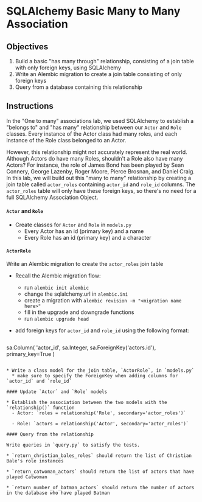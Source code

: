 
# SQLAlchemy Basic Many to Many Association

## Objectives

1.  Build a basic "has many through" relationship, consisting of a join table with only foreign keys, using SQLAlchemy
2.  Write an Alembic migration to create a join table consisting of only foreign keys
3.  Query from a database containing this relationship

## Instructions

In the "One to many" associations lab, we used SQLAlchemy to establish a "belongs to" and "has many" relationship between our `Actor` and `Role` classes.  Every instance of the Actor class had many roles, and each instance of the Role class belonged to an Actor.

However, this relationship might not accurately represent the real world.  Although Actors do have many Roles, shouldn't a Role also have many Actors?  For instance, the role of James Bond has been played by Sean Connery, George Lazenby, Roger Moore, Pierce Brosnan, and Daniel Craig.  In this lab, we will build out this "many to many" relationship by creating a join table called `actor_roles` containing `actor_id` and `role_id` columns.  The `actor_roles` table will only have these foreign keys, so there's no need for a full SQLAlchemy Association Object.

#### `Actor` and `Role`

* Create classes for `Actor` and `Role` in `models.py`
    * Every Actor has an id (primary key) and a name
    * Every Role has an id (primary key) and a character

#### `ActorRole`

Write an Alembic migration to create the `actor_roles` join table

* Recall the Alembic migration flow:
    - run `alembic init alembic`
    - change the sqlalchemy.url in `alembic.ini`
    - create a migration with `alembic revision -m "<migration name here>"`
    - fill in the upgrade and downgrade functions
    - run `alembic upgrade head`


* add foreign keys for `actor_id` and `role_id` using the following format:
>  ```
   sa.Column(
      'actor_id', sa.Integer,
      sa.ForeignKey('actors.id'), primary_key=True
   )
  ```

* Write a class model for the join table, `ActorRole`, in `models.py`
    * make sure to specify the ForeignKey when adding columns for `actor_id` and `role_id`

#### Update `Actor` and `Role` models

* Establish the association between the two models with the `relationship()` function
    - Actor: `roles = relationship('Role', secondary='actor_roles')`
    
    - Role: `actors = relationship('Actor', secondary='actor_roles')`

#### Query from the relationship

Write queries in `query.py` to satisfy the tests.

* `return_christian_bales_roles` should return the list of Christian Bale's role instances

* `return_catwoman_actors` should return the list of actors that have played Catwoman

* `return_number_of_batman_actors` should return the number of actors in the database who have played Batman

